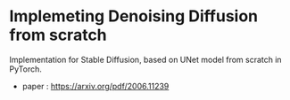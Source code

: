 # Implemeting Denoising Diffusion from scratch
Implementation for Stable Diffusion, based on UNet model from scratch in PyTorch.
- paper : https://arxiv.org/pdf/2006.11239
